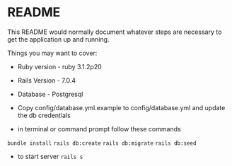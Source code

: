 # README

This README would normally document whatever steps are necessary to get the
application up and running.

Things you may want to cover:

* Ruby version - ruby 3.1.2p20

* Rails Version - 7.0.4

* Database - Postgresql

* Copy config/database.yml.example to config/database.yml and update the db credentials

* in terminal or command prompt follow these commands

`bundle install`
`rails db:create`
`rails db:migrate`
`rails db:seed`

* to start server `rails s`